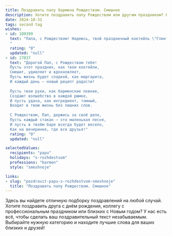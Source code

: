 ```yaml
---
title: Поздравить папу бармена Рождеством. Смешное
description: Хотите поздравить папу Рождеством или другим праздником? Наш ИИ создаст незабываемое поздравление, а вы обязательно выделитесь среди других.  
date: 2024-10-31
tags: second tag
wishes:
- id: 109399
  text: "Папа, с Рождеством! Надеюсь, твой праздничный коктейль \"Глинтвейн с секретным ингредиентом\" (секретный ингредиент – это любовь, конечно!) удался на славу!  Пусть в Новом году твои шейкеры звенят только от счастья, а клиенты – от восторга!  Желаю тебе море позитива, океан чаевых и чтобы даже самый требовательный гость остался доволен твоим мастерством!  С праздником, лучший бармен в мире (ну, или почти)!
  "
  rating: "0"
  updated: "null"
- id: 17037
  text: "Дорогой Пап, с Рождеством тебя!
  Пусть этот праздник, как твои коктейли,
  Смешит, удивляет и вдохновляет,
  Пусть жизнь будет сладкой, как маргарита,
  И каждый день – новый рецепт радости!
  
  Пусть твои руки, как барменские ловкие,
  Создают волшебство в каждой рюмке,
  И пусть удача, как ингредиент, томный,
  Входит в твою жизнь без лишних слов.
  
  С Рождеством, Пап, держись за своё дело,
  Пусть каждый стакан – это маленькая песня,
  И пусть в твоём баре всегда будет весело,
  Как на вечеринке, где все друзья!"
  rating: "0"
  updated: "null"

selectedValues:
  recipients: "papu"
  holidays: "s-rozhdestvom"
  professions: "barmen"
  style: "smeshnoje"

links:
- slug: "pozdravit-papu-s-rozhdestvom-smeshnoje"
  title: "Поздравить папу Рождеством. Смешное"
---
```


Здесь вы найдете отличную подборку поздравлений на любой случай.
Хотите поздравить друга с днём рождения, коллегу с профессиональным праздником или близких с Новым годом? У нас есть всё, чтобы сделать ваш поздравительный текст незабываемым. Выбирайте нужную категорию и находите лучшие слова для ваших близких и друзей!
